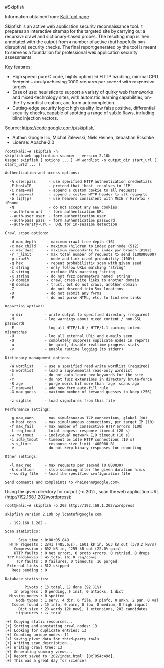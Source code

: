 #Skipfish

Information obtained from: [Kali Tool page](https://tools.kali.org/web-applications/skipfish)

Skipfish is an active web application security reconnaissance tool. It prepares an interactive sitemap for the targeted site by carrying out a recursive crawl and dictionary-based probes. The resulting map is then annotated with the output from a number of active (but hopefully non-disruptive) security checks. The final report generated by the tool is meant to serve as a foundation for professional web application security assessments.

Key features:

- High speed: pure C code, highly optimized HTTP handling, minimal CPU footprint – easily achieving 2000 requests per second with responsive targets.
- Ease of use: heuristics to support a variety of quirky web frameworks and mixed-technology sites, with automatic learning capabilities, on-the-fly wordlist creation, and form autocompletion.
- Cutting-edge security logic: high quality, low false positive, differential security checks, capable of spotting a range of subtle flaws, including blind injection vectors.

Source: https://code.google.com/p/skipfish/

- Author: Google Inc, Michal Zalewski, Niels Heinen, Sebastian Roschke
- License: Apache-2.0


```
root@kali:~# skipfish -h
skipfish web application scanner - version 2.10b
Usage: skipfish [ options ... ] -W wordlist -o output_dir start_url [ start_url2 ... ]

Authentication and access options:

  -A user:pass      - use specified HTTP authentication credentials
  -F host=IP        - pretend that 'host' resolves to 'IP'
  -C name=val       - append a custom cookie to all requests
  -H name=val       - append a custom HTTP header to all requests
  -b (i|f|p)        - use headers consistent with MSIE / Firefox / iPhone
  -N                - do not accept any new cookies
  --auth-form url   - form authentication URL
  --auth-user user  - form authentication user
  --auth-pass pass  - form authentication password
  --auth-verify-url -  URL for in-session detection

Crawl scope options:

  -d max_depth     - maximum crawl tree depth (16)
  -c max_child     - maximum children to index per node (512)
  -x max_desc      - maximum descendants to index per branch (8192)
  -r r_limit       - max total number of requests to send (100000000)
  -p crawl%        - node and link crawl probability (100%)
  -q hex           - repeat probabilistic scan with given seed
  -I string        - only follow URLs matching 'string'
  -X string        - exclude URLs matching 'string'
  -K string        - do not fuzz parameters named 'string'
  -D domain        - crawl cross-site links to another domain
  -B domain        - trust, but do not crawl, another domain
  -Z               - do not descend into 5xx locations
  -O               - do not submit any forms
  -P               - do not parse HTML, etc, to find new links

Reporting options:

  -o dir          - write output to specified directory (required)
  -M              - log warnings about mixed content / non-SSL passwords
  -E              - log all HTTP/1.0 / HTTP/1.1 caching intent mismatches
  -U              - log all external URLs and e-mails seen
  -Q              - completely suppress duplicate nodes in reports
  -u              - be quiet, disable realtime progress stats
  -v              - enable runtime logging (to stderr)

Dictionary management options:

  -W wordlist     - use a specified read-write wordlist (required)
  -S wordlist     - load a supplemental read-only wordlist
  -L              - do not auto-learn new keywords for the site
  -Y              - do not fuzz extensions in directory brute-force
  -R age          - purge words hit more than 'age' scans ago
  -T name=val     - add new form auto-fill rule
  -G max_guess    - maximum number of keyword guesses to keep (256)

  -z sigfile      - load signatures from this file

Performance settings:

  -g max_conn     - max simultaneous TCP connections, global (40)
  -m host_conn    - max simultaneous connections, per target IP (10)
  -f max_fail     - max number of consecutive HTTP errors (100)
  -t req_tmout    - total request response timeout (20 s)
  -w rw_tmout     - individual network I/O timeout (10 s)
  -i idle_tmout   - timeout on idle HTTP connections (10 s)
  -s s_limit      - response size limit (400000 B)
  -e              - do not keep binary responses for reporting

Other settings:

  -l max_req      - max requests per second (0.000000)
  -k duration     - stop scanning after the given duration h:m:s
  --config file   - load the specified configuration file

Send comments and complaints to <heinenn@google.com>.
```

Using the given directory for output (-o 202) , scan the web application URL (http://192.168.1.202/wordpress):

```
root@kali:~# skipfish -o 202 http://192.168.1.202/wordpress

skipfish version 2.10b by lcamtuf@google.com

  - 192.168.1.202 -

Scan statistics:

      Scan time : 0:00:05.849
  HTTP requests : 2841 (485.6/s), 1601 kB in, 563 kB out (370.2 kB/s)  
    Compression : 802 kB in, 1255 kB out (22.0% gain)    
    HTTP faults : 0 net errors, 0 proto errors, 0 retried, 0 drops
 TCP handshakes : 46 total (61.8 req/conn)  
     TCP faults : 0 failures, 0 timeouts, 16 purged
 External links : 512 skipped
   Reqs pending : 0          

Database statistics:

         Pivots : 13 total, 12 done (92.31%)    
    In progress : 0 pending, 0 init, 0 attacks, 1 dict    
  Missing nodes : 0 spotted
     Node types : 1 serv, 4 dir, 6 file, 0 pinfo, 0 unkn, 2 par, 0 val
   Issues found : 10 info, 0 warn, 0 low, 8 medium, 0 high impact
      Dict size : 20 words (20 new), 1 extensions, 202 candidates
     Signatures : 77 total
        
[+] Copying static resources...
[+] Sorting and annotating crawl nodes: 13
[+] Looking for duplicate entries: 13
[+] Counting unique nodes: 11
[+] Saving pivot data for third-party tools...
[+] Writing scan description...
[+] Writing crawl tree: 13
[+] Generating summary views...
[+] Report saved to '202/index.html' [0x7054c49d].
[+] This was a great day for science!
```